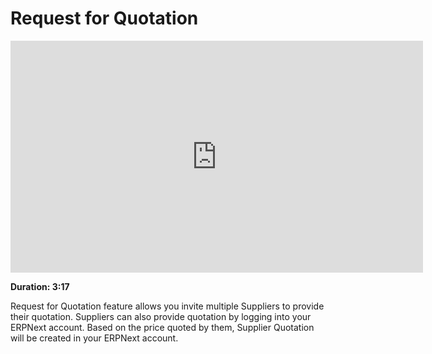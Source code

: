 <!-- add-breadcrumbs -->
<!-- add-breadcrumbs -->
# Request for Quotation

<iframe width="660" height="371" src="https://www.youtube.com/embed/q85GFvWfZGI" frameborder="0" allowfullscreen></iframe>

**Duration: 3:17**

Request for Quotation feature allows you invite multiple Suppliers to provide their quotation. Suppliers can also provide quotation by logging into your ERPNext account. Based on the price quoted by them, Supplier Quotation will be created in your ERPNext account.